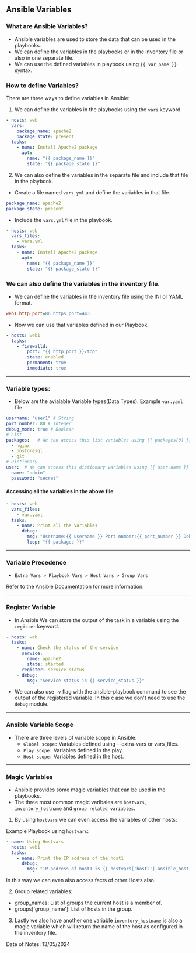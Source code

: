 ## Ansible Variables

### What are Ansible Variables?

- Ansible variables are used to store the data that can be used in the playbooks.
- We can define the variables in the playbooks or in the inventory file or also in one separate file.
- We can use the defined variables in playbook using `{{ var_name }}` syntax.

### How to define Variables?

There are three ways to define variables in Ansible:

1. We can define the variables in the playbooks using the `vars` keyword.

```yaml
- hosts: web
  vars:
    package_name: apache2
    package_state: present
  tasks:
    - name: Install Apache2 package
      apt:
        name: "{{ package_name }}"
        state: "{{ package_state }}"
```

2. We can also define the variables in the separate file and include that file in the playbook.

- Create a file named `vars.yml` and define the variables in that file.

```yaml
package_name: apache2
package_state: present
```

- Include the `vars.yml` file in the playbook.

```yaml
- hosts: web
  vars_files:
    - vars.yml
  tasks:
    - name: Install Apache2 package
      apt:
        name: "{{ package_name }}"
        state: "{{ package_state }}"
```

### We can also define the variables in the inventory file.

- We can define the variables in the inventory file using the INI or YAML format.

```ini
web1 http_port=80 https_port=443
```
- Now we can use that variables defined in our Playbook.

```yaml 
- hosts: web1
  tasks:
    - firewalld:
        port: "{{ http_port }}/tcp"
        state: enabled
        permanent: true
        immediate: true
```

---

### Variable types:

- Below are the avialable Variable types(Data Types). Example `var.yaml` file

```yaml
username: "user1" # String
port_number: 80 # Integer
debug_mode: true # Boolean
# List
packages:   # We can access this list variables using {{ packages[0] }} for specific item or access all the items by using {{ packages }}
  - nginx
  - postgresql
  - git
# Dictionary
user:  # We can access this dictionary variables using {{ user.name }} for specific item or access all the items by using {{ user }}
  name: "admin"
  password: "secret"
```

#### Accessing all the variables in the above file

```yaml
- hosts: web
  vars_files:
    - var.yaml
  tasks:
    - name: Print all the variables
      debug:
        msg: "Username:{{ username }} Port number:{{ port_number }} Debug Mode:{{ debug_mode }} Package: {{ packages[1] }} Remote User:{{ user.name }} Password: {{ user.password }}"
        loop: "{{ packages }}"
```
---

### Variable Precedence

- `Extra Vars > Playbook Vars > Host Vars > Group Vars`

Refer to the [Ansible Documentation](https://docs.ansible.com/ansible/latest/user_guide/playbooks_variables.html#variable-precedence) for more information.

---

### Register Variable

- In Ansible We can store the output of the task in a variable using the `register` keyword.

```yaml
- hosts: web
  tasks:
    - name: Check the status of the service
      service:
        name: apache2
        state: started
      register: service_status
    - debug:
        msg: "Service status is {{ service_status }}"
```

- We can also use `-v` flag with the ansible-playbook command to see the output of the registered variable. In this c ase we don't need to use the `debug` module.

---

### Ansible Variable Scope

- There are three levels of variable scope in Ansible:
    - `Global scope:` Variables defined using --extra-vars or vars_files.
    - `Play scope:` Variables defined in the play.
    - `Host scope:` Variables defined in the host.

---

### Magic Variables

- Ansible provides some magic variables that can be used in the playbooks.
- The three most common magic varibales are `hostvars`, `inventory_hostname` and `group related variables`.

1. By using `hostvars` we can even access the variables of other hosts:

Example Playbook using `hostvars`:

```yaml
- name: Using Hostvars
  hosts: web1
  tasks:
    - name: Print the IP address of the host1
      debug:
        msg: "IP address of host1 is {{ hostvars['host2'].ansible_host }}"
```
In this way we can even also access facts of other Hosts also.

2. Group related variables:

- group_names: List of groups the current host is a member of.
- groups['group_name']: List of hosts in the group.

3. Lastly we also have another one variable `inventory_hostname` is also a magic variable which will return the name of the host as configured in the inventory file.

Date of Notes: 13/05/2024